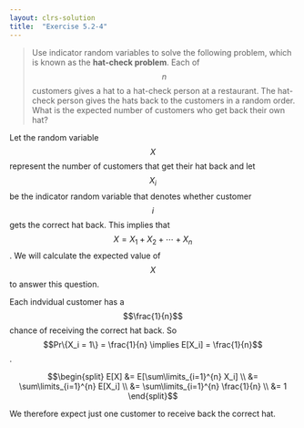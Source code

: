 ```yaml
---
layout: clrs-solution
title:  "Exercise 5.2-4"
---
```

>Use indicator random variables to solve the following problem, which is known as the **hat-check problem**. Each of $$n$$ customers gives a hat to a hat-check person at a restaurant. The hat-check person gives the hats back to the customers in a random order. What is the expected number of customers who get back their own hat?

Let the random variable $$X$$ represent the number of customers that get their hat back and let $$X_i$$ be the indicator random variable that denotes whether customer $$i$$ gets the correct hat back. This implies that $$X = X_1 + X_2 + \cdots + X_n$$. We will calculate the expected value of $$X$$ to answer this question.

Each indvidual customer has a $$\frac{1}{n}$$ chance of receiving the correct hat back. So $$Pr\{X_i = 1\} = \frac{1}{n} \implies E[X_i] = \frac{1}{n}$$.

$$\begin{split}
E[X] &= E[\sum\limits_{i=1}^{n} X_i] \\
&= \sum\limits_{i=1}^{n} E[X_i] \\
&= \sum\limits_{i=1}^{n} \frac{1}{n} \\
&= 1
\end{split}$$

We therefore expect just one customer to receive back the correct hat.